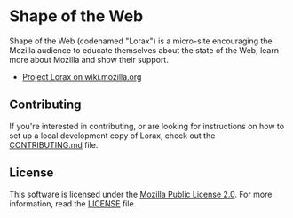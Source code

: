 # Shape of the Web

Shape of the Web (codenamed "Lorax") is a micro-site encouraging the Mozilla
audience to educate themselves about the state of the Web, learn more about
Mozilla and show their support.

- [Project Lorax on wiki.mozilla.org](https://wiki.mozilla.org/Engagement/Campaigns/Project_Lorax)

## Contributing

If you're interested in contributing, or are looking for instructions on how
to set up a local development copy of Lorax, check out the
[CONTRIBUTING.md](https://github.com/mozilla/lorax/blob/master/CONTRIBUTING.md)
file.

## License

This software is licensed under the
[Mozilla Public License 2.0](https://www.mozilla.org/MPL/). For more
information, read the
[LICENSE](https://github.com/mozilla/lorax/blob/master/LICENSE) file.
